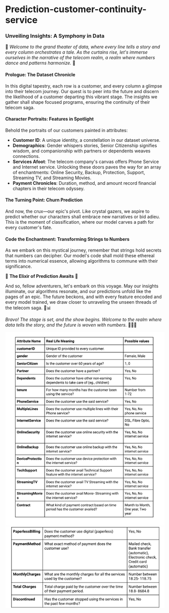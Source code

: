 # Prediction-customer-continuity-service

### **Unveiling Insights: A Symphony in Data**

🎵 *Welcome to the grand theater of data, where every line tells a story and every column orchestrates a tale. As the curtains rise, let's immerse ourselves in the narrative of the telecom realm, a realm where numbers dance and patterns harmonize.* 🎵

#### **Prologue: The Dataset Chronicle**

In this digital tapestry, each row is a customer, and every column a glimpse into their telecom journey. Our quest is to peer into the future and discern the likelihood of a customer departing this vibrant stage. The insights we gather shall shape focused programs, ensuring the continuity of their telecom saga.

#### **Character Portraits: Features in Spotlight**

Behold the portraits of our customers painted in attributes:
- **Customer ID**: A unique identity, a constellation in our dataset universe.
- **Demographics**: Gender whispers stories, Senior Citizenship signifies wisdom, and companionship with partners or dependents weaves connections.
- **Services Afoot**: The telecom company's canvas offers Phone Service and Internet service. Unlocking these doors paves the way for an array of enchantments: Online Security, Backup, Protection, Support, Streaming TV, and Streaming Movies.
- **Payment Chronicles**: Duration, method, and amount record financial chapters in their telecom odyssey.

#### **The Turning Point: Churn Prediction**

And now, the crux—our epic's pivot. Like crystal gazers, we aspire to predict whether our characters shall embrace new narratives or bid adieu. This is the moment of classification, where our model carves a path for every customer's fate.

#### **Code the Enchantment: Transforming Strings to Numbers**

As we embark on this mystical journey, remember that strings hold secrets that numbers can decipher. Our model's code shall mold these ethereal terms into numerical essence, allowing algorithms to commune with their significance.

🌟 **The Elixir of Prediction Awaits** 🌟

And so, fellow adventurers, let's embark on this voyage. May our insights illuminate, our algorithms resonate, and our predictions unfold like the pages of an epic. The future beckons, and with every feature encoded and every model trained, we draw closer to unraveling the unseen threads of the telecom saga. 🌌📊

*Bravo! The stage is set, and the show begins. Welcome to the realm where data tells the story, and the future is woven with numbers.* 🌟📶🔮

![Screenshot](dataexp.png)
![Screenshot](dataexp1.png)
